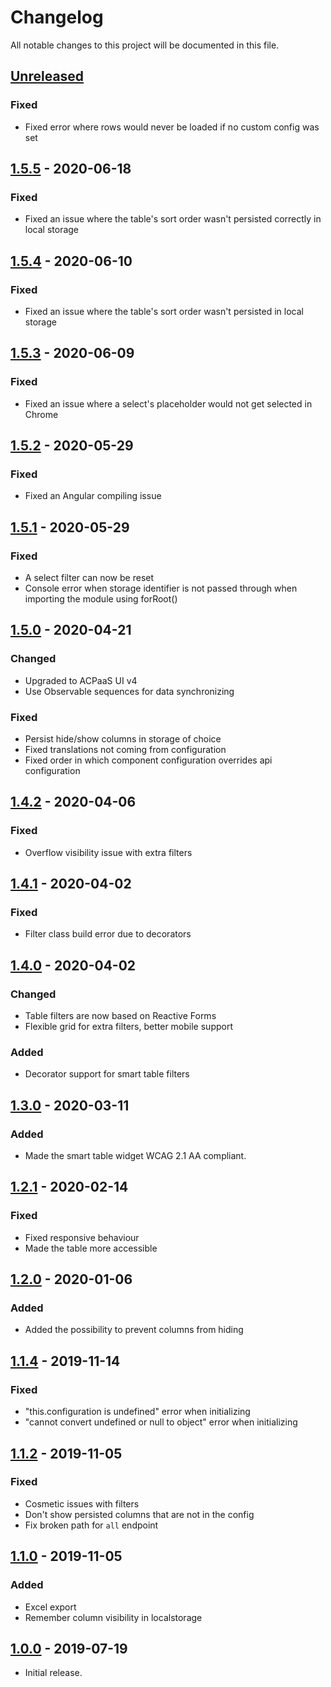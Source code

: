 # Changelog

All notable changes to this project will be documented in this file.

## [Unreleased]

### Fixed
- Fixed error where rows would never be loaded if no custom config was set

## [1.5.5] - 2020-06-18

### Fixed
- Fixed an issue where the table's sort order wasn't persisted correctly in local storage


## [1.5.4] - 2020-06-10

### Fixed
- Fixed an issue where the table's sort order wasn't persisted in local storage


## [1.5.3] - 2020-06-09

### Fixed
- Fixed an issue where a select's placeholder would not get selected in Chrome


## [1.5.2] - 2020-05-29

### Fixed
- Fixed an Angular compiling issue


## [1.5.1] - 2020-05-29

### Fixed
- A select filter can now be reset
- Console error when storage identifier is not passed through when importing the module using forRoot()


## [1.5.0] - 2020-04-21

### Changed
- Upgraded to ACPaaS UI v4
- Use Observable sequences for data synchronizing

### Fixed
- Persist hide/show columns in storage of choice
- Fixed translations not coming from configuration
- Fixed order in which component configuration overrides api configuration


## [1.4.2] - 2020-04-06

### Fixed
- Overflow visibility issue with extra filters


## [1.4.1] - 2020-04-02

### Fixed
- Filter class build error due to decorators


## [1.4.0] - 2020-04-02

### Changed
- Table filters are now based on Reactive Forms
- Flexible grid for extra filters, better mobile support

### Added
- Decorator support for smart table filters


## [1.3.0] - 2020-03-11

### Added
- Made the smart table widget WCAG 2.1 AA compliant.


## [1.2.1] - 2020-02-14

### Fixed
- Fixed responsive behaviour
- Made the table more accessible


## [1.2.0] - 2020-01-06

### Added
- Added the possibility to prevent columns from hiding


## [1.1.4] - 2019-11-14

### Fixed
- "this.configuration is undefined" error when initializing
- "cannot convert undefined or null to object" error when initializing


## [1.1.2] - 2019-11-05

### Fixed
- Cosmetic issues with filters
- Don't show persisted columns that are not in the config
- Fix broken path for `all` endpoint


## [1.1.0] - 2019-11-05

### Added
- Excel export
- Remember column visibility in localstorage


## [1.0.0] - 2019-07-19
- Initial release.


[Unreleased]: https://github.com/digipolisantwerp/smart-table_widget_angular/compare/v1.5.5...HEAD
[1.5.5]: https://github.com/digipolisantwerp/smart-table_widget_angular/compare/v1.5.4...v1.5.5
[1.5.4]: https://github.com/digipolisantwerp/smart-table_widget_angular/compare/v1.5.3...v1.5.4
[1.5.3]: https://github.com/digipolisantwerp/smart-table_widget_angular/compare/v1.5.2...v1.5.3
[1.5.2]: https://github.com/digipolisantwerp/smart-table_widget_angular/compare/v1.5.1...v1.5.2
[1.5.1]: https://github.com/digipolisantwerp/smart-table_widget_angular/compare/v1.5.0...v1.5.1
[1.5.0]: https://github.com/digipolisantwerp/smart-table_widget_angular/compare/v1.4.2...v1.5.0
[1.4.2]: https://github.com/digipolisantwerp/smart-table_widget_angular/compare/v1.4.1...v1.4.2
[1.4.1]: https://github.com/digipolisantwerp/smart-table_widget_angular/compare/v1.4.0...v1.4.1
[1.4.0]: https://github.com/digipolisantwerp/smart-table_widget_angular/compare/v1.3.0...v1.4.0
[1.3.0]: https://github.com/digipolisantwerp/smart-table_widget_angular/compare/v1.2.1...v1.3.0
[1.2.1]: https://github.com/digipolisantwerp/smart-table_widget_angular/compare/v1.2.0...v1.2.1
[1.2.0]: https://github.com/digipolisantwerp/smart-table_widget_angular/compare/v1.1.4...v1.2.0
[1.1.4]: https://github.com/digipolisantwerp/smart-table_widget_angular/compare/v1.1.2...v1.1.4
[1.1.2]: https://github.com/digipolisantwerp/smart-table_widget_angular/compare/v1.1.0...v1.1.2
[1.1.0]: https://github.com/digipolisantwerp/smart-table_widget_angular/compare/v1.0.0...v1.1.0
[1.0.0]: https://github.com/digipolisantwerp/smart-table_widget_angular/compare/v0.0.1...v1.0.0
